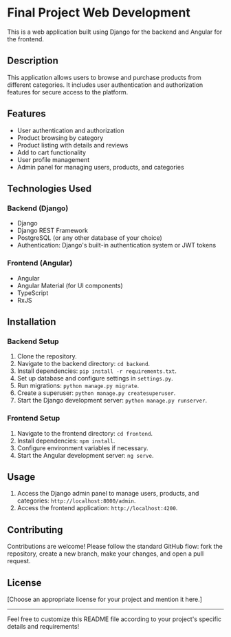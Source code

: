 # Final Project Web Development

This is a web application built using Django for the backend and Angular for the frontend.

## Description

This application allows users to browse and purchase products from different categories. It includes user authentication and authorization features for secure access to the platform.

## Features

- User authentication and authorization
- Product browsing by category
- Product listing with details and reviews
- Add to cart functionality
- User profile management
- Admin panel for managing users, products, and categories

## Technologies Used

### Backend (Django)
- Django
- Django REST Framework
- PostgreSQL (or any other database of your choice)
- Authentication: Django's built-in authentication system or JWT tokens

### Frontend (Angular)
- Angular
- Angular Material (for UI components)
- TypeScript
- RxJS

## Installation

### Backend Setup

1. Clone the repository.
2. Navigate to the backend directory: `cd backend`.
3. Install dependencies: `pip install -r requirements.txt`.
4. Set up database and configure settings in `settings.py`.
5. Run migrations: `python manage.py migrate`.
6. Create a superuser: `python manage.py createsuperuser`.
7. Start the Django development server: `python manage.py runserver`.

### Frontend Setup

1. Navigate to the frontend directory: `cd frontend`.
2. Install dependencies: `npm install`.
3. Configure environment variables if necessary.
4. Start the Angular development server: `ng serve`.

## Usage

1. Access the Django admin panel to manage users, products, and categories: `http://localhost:8000/admin`.
2. Access the frontend application: `http://localhost:4200`.

## Contributing

Contributions are welcome! Please follow the standard GitHub flow: fork the repository, create a new branch, make your changes, and open a pull request.

## License

[Choose an appropriate license for your project and mention it here.]

---

Feel free to customize this README file according to your project's specific details and requirements!